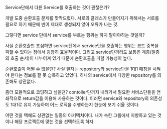 Service단에서 다른 Service를 호출하는 것이 괜찮은가?

개발 도중 순환호출 문제를 맞딱드렸다.
서로의 클래스가 만들어지기 위해서는 서로를 필요로 하기 때문에 빈이 제대로 생성되지 않아 오류가 나는 것.

그렇다면 service 단에서 service를 부르는 행위는 하지 말아야하는 것일까?

사실 순환호출만 조심하면 service단에서 service단을 호출하는 행위는 코드 중복을 피할 수 있다는 점에서 굉장히 효율적이다.
그리고 service단끼리도 보통은 계층(일종의 호출 순서)이 나누어져 있기 때문에 순환호출을 피할 가능성이 높다.

순환호출이 어쩔 수 없을땐?
사실 필자는 repository와 service단을 1대1 매칭을 시켜야 한다는 정보를 잘 못 습득하고 있었다.
하나의 service에서 다양한 repository를 의존해도 상관없다.

좀더 모듈적으로 코딩하고 싶을땐?
contoller단까지 내려가서 필요한 서비스단들을 연쇄적으로 return값을 이용해 사용하는 것이다.
이러면 service와 repository의 의존성도 1대1로 유지 가능하며 어느 로직을 수행하는지 한눈에 보기 쉬울 것이다.

어떤 것을 택해도 상관없는 일종의 아키텍처이다. 내가 속한 그룹에서 지향하고 있는 것이나 해당 프로젝트에 맞는 것을 선택하도록 하자.
